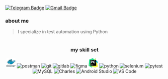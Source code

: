 [![Telegram Badge](https://img.shields.io/badge/-lisizz786-blue?style=flat&logo=Telegram&logoColor=white
)](https://t.me/lisizz786) [![Gmail Badge](https://img.shields.io/badge/-Gmail-red?style=flat&logo=Gmail&logoColor=white)](mailto:anna.pobegus@gmail.com)

### about me

> I specialize in test automation using Python

#
<div align="center"> 
  
  
  ### my skill set 

<a href="https://www.docker.com/" target="_blank" style="outline: none; text-decoration: none;"> 
  <img src="https://raw.githubusercontent.com/devicons/devicon/master/icons/docker/docker-original-wordmark.svg" alt="docker" width="30" height="30" />
</a> 
<a href="https://postman.com" target="_blank" style="outline: none; text-decoration: none;"> 
  <img src="https://www.vectorlogo.zone/logos/getpostman/getpostman-icon.svg" alt="postman" width="30" height="30" />
</a> 
<a href="https://git-scm.com/" target="_blank" style="outline: none; text-decoration: none;"> 
  <img src="https://www.vectorlogo.zone/logos/git-scm/git-scm-icon.svg" alt="git" width="30" height="30" />
</a> 
<a href="https://about.gitlab.com/" target="_blank" style="outline: none; text-decoration: none;"> 
  <img src="https://cdn.jsdelivr.net/gh/devicons/devicon/icons/gitlab/gitlab-original.svg" alt="gitlab" width="30" height="30" />
</a>
<a href="https://www.figma.com" target="_blank" style="outline: none; text-decoration: none;"> 
  <img src="https://www.vectorlogo.zone/logos/figma/figma-icon.svg" alt="figma" width="30" height="30" />
</a>
<a href="https://www.jetbrains.com/pycharm/" target="_blank" style="outline: none; text-decoration: none;"> 
  <img src="https://raw.githubusercontent.com/github/explore/d8574c7bce27faa27fb879bca56dfe351ee66efd/topics/pycharm/pycharm.png" alt="pycharm" width="30" height="30" />
</a>
<a href="https://www.python.org" target="_blank" style="outline: none; text-decoration: none;"> 
  <img src="https://raw.githubusercontent.com/daniilshat/daniilshat/2d7eafe5250314b3d422c86b35de062e0f1f5178/icons/python.svg" alt="python" width="30" height="30" />
</a> 
<a href="https://www.selenium.dev" target="_blank" style="outline: none; text-decoration: none;"> 
  <img src="https://raw.githubusercontent.com/detain/svg-logos/780f25886640cef088af994181646db2f6b1a3f8/svg/selenium-logo.svg" alt="selenium" width="30" height="30" />
</a> 
<a href="https://pytest.org" target="_blank" style="outline: none; text-decoration: none;"> 
  <img src="https://www.vectorlogo.zone/logos/pytest/pytest-icon.svg" alt="pytest" width="30" height="30"/>
</a> 
<a href="https://www.mysql.com/" target="_blank" style="outline: none; text-decoration: none;">
  <img src="https://user-images.githubusercontent.com/104057573/214549659-407136cf-da42-4450-a574-89ba3c8e24d0.png" title="MySQL" alt="MySQL" width="40" height="40" />
</a>
<a href="https://www.charlesproxy.com/" target="_blank" style="outline: none; text-decoration: none;">
  <img src="https://user-images.githubusercontent.com/104057573/214408031-f65ea4ec-396f-43d1-bb59-caee797d2395.png" title="Charles" alt="Charles" width="40" height="40" />
</a>
<a href="https://developer.android.com/studio" target="_blank" style="outline: none; text-decoration: none;">
  <img src="https://user-images.githubusercontent.com/104057573/214548410-47d5cdb9-a9e5-416d-82a9-4e9dc3a5298f.png" title="Android Studio" alt="Android Studio" width="40" height="40" />
</a>
<a href="https://code.visualstudio.com/" target="_blank" style="outline: none; text-decoration: none;">
  <img src="https://user-images.githubusercontent.com/104057573/214549974-abd22781-5752-4951-8b8b-cc6974fc289b.png" title="VS Code" alt="VS Code" width="40" height="40" />
</a>






